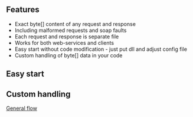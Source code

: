 ## Features ## 

* Exact byte[] content of any request and response
* Including malformed requests and soap faults
* Each request and response is separate file
* Works for both web-services and clients
* Easy start without code modification - just put dll and adjust config file
* Custom handling of byte[] data in your code


## Easy start ##


## Custom handling ##


[General flow](GeneralFlow.md)